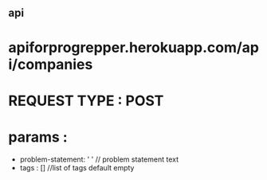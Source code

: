 ## api

# apiforprogrepper.herokuapp.com/api/companies
# REQUEST TYPE : POST
# params : 
- problem-statement: ' ' // problem statement text
- tags : [] //list of tags default empty
